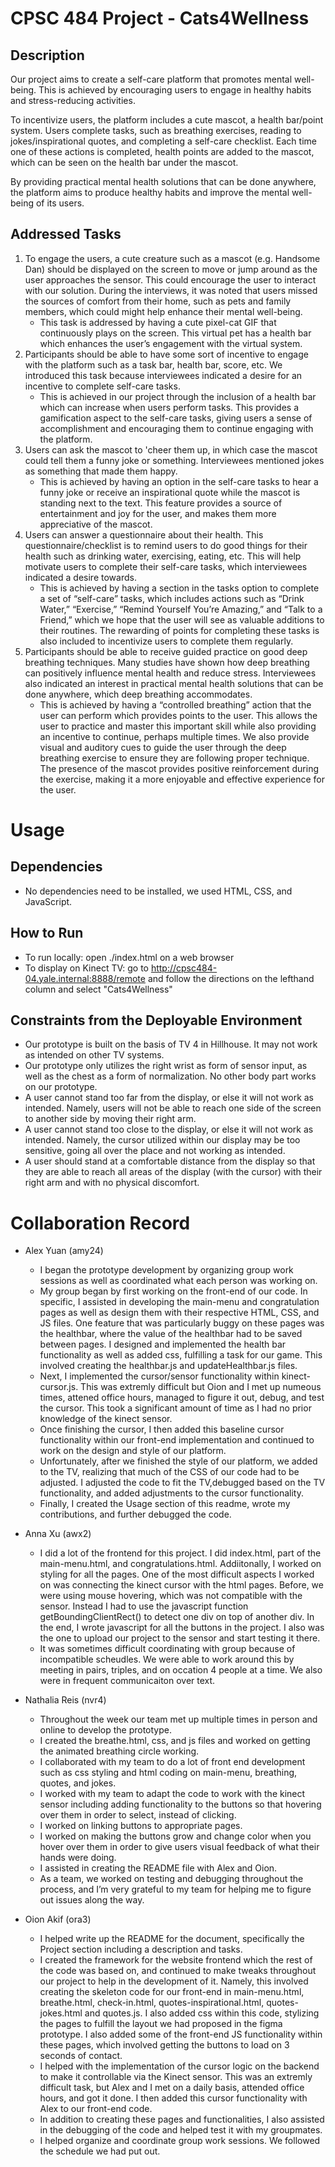 # CPSC 484 Project - Cats4Wellness

## Description

Our project aims to create a self-care platform that promotes mental well-being. This is achieved by encouraging users to engage in healthy habits and stress-reducing activities.

To incentivize users, the platform includes a cute mascot, a health bar/point system. Users complete tasks, such as breathing exercises, reading to jokes/inspirational quotes, and completing a self-care checklist. Each time one of these actions is completed, health points are added to the mascot, which can be seen on the health bar under the mascot.

By providing practical mental health solutions that can be done anywhere, the platform aims to produce healthy habits and improve the mental well-being of its users.

## Addressed Tasks

1. To engage the users, a cute creature such as a mascot (e.g. Handsome Dan) should be displayed on the screen to move or jump around as the user approaches the sensor. This could encourage the user to interact with our solution. During the interviews, it was noted that users missed the sources of comfort from their home, such as pets and family members, which could might help enhance their mental well-being.
    - This task is addressed by having a cute pixel-cat GIF that continuously plays on the screen. This virtual pet has a health bar which enhances the user’s engagement with the virtual system.
2. Participants should be able to have some sort of incentive to engage with the platform such as a task bar, health bar, score, etc. We introduced this task because interviewees indicated a desire for an incentive to complete self-care tasks.
    - This is achieved in our project through the inclusion of a health bar which can increase when users perform tasks. This provides a gamification aspect to the self-care tasks, giving users a sense of accomplishment and encouraging them to continue engaging with the platform.
3. Users can ask the mascot to 'cheer them up, in which case the mascot could tell them a funny joke or something. Interviewees mentioned jokes as something that made them happy.
    - This is achieved by having an option in the self-care tasks to hear a funny joke or receive an inspirational quote while the mascot is standing next to the text. This feature provides a source of entertainment and joy for the user, and makes them more appreciative of the mascot.
4. Users can answer a questionnaire about their health. This questionnaire/checklist is to remind users to do good things for their health such as drinking water, exercising, eating, etc. This will help motivate users to complete their self-care tasks, which interviewees indicated a desire towards.
    - This is achieved by having a section in the tasks option to complete a set of “self-care” tasks, which includes actions such as “Drink Water,” “Exercise,” “Remind Yourself You’re Amazing,” and “Talk to a Friend,” which we hope that the user will see as valuable additions to their routines. The rewarding of points for completing these tasks is also included to incentivize users to complete them regularly.
5. Participants should be able to receive guided practice on good deep breathing techniques. Many studies have shown how deep breathing can positively influence mental health and reduce stress. Interviewees also indicated an interest in practical mental health solutions that can be done anywhere, which deep breathing accommodates.
    - This is achieved by having a “controlled breathing” action that the user can perform which provides points to the user. This allows the user to practice and master this important skill while also providing an incentive to continue, perhaps multiple times. We also provide visual and auditory cues to guide the user through the deep breathing exercise to ensure they are following proper technique. The presence of the mascot provides positive reinforcement during the exercise, making it a more enjoyable and effective experience for the user.

# Usage

## Dependencies

- No dependencies need to be installed, we used HTML, CSS, and JavaScript.

## How to Run

- To run locally: open ./index.html on a web browser
- To display on Kinect TV: go to http://cpsc484-04.yale.internal:8888/remote and follow the directions on the lefthand column and select "Cats4Wellness"

## Constraints from the Deployable Environment

- Our prototype is built on the basis of TV 4 in Hillhouse. It may not work as intended on other TV systems.
- Our prototype only utilizes the right wrist as form of sensor input, as well as the chest as a form of normalization. No other body part works on our prototype.
- A user cannot stand too far from the display, or else it will not work as intended. Namely, users will not be able to reach one side of the screen to another side by moving their right arm.
- A user cannot stand too close to the display, or else it will not work as intended. Namely, the cursor utilized within our display may be too sensitive, going all over the place and not working as intended.
- A user should stand at a comfortable distance from the display so that they are able to reach all areas of the display (with the cursor) with their right arm and with no physical discomfort.

# Collaboration Record

- Alex Yuan (amy24)
    - I began the prototype development by organizing group work sessions as well as coordinated what each person was working on. 
    - My group began by first working on the front-end of our code. In specific, I assisted in developing the main-menu and congratulation pages as well as design them with their respective HTML, CSS, and JS files. One feature that was particularly buggy on these pages was the healthbar, where the value of the healthbar had to be saved between pages. I designed and implemented the health bar functionality as well as added css, fulfilling a task for our game. This involved creating the healthbar.js and updateHealthbar.js files.
    - Next, I implemented the cursor/sensor functionality within kinect-cursor.js. This was extremly difficult but Oion and I met up numeous times, attened office hours, managed to figure it out, debug, and test the cursor. This took a significant amount of time as I had no prior knowledge of the kinect sensor.
    - Once finishing the cursor, I then added this baseline cursor functionality within our front-end implementation and continued to work on the design and style of our platform. 
    - Unfortunately, after we finished the style of our platform, we added to the TV, realizing that much of the CSS of our code had to be adjusted. I adjusted the code to fit the TV,debugged based on the TV functionality, and added adjustments to the cursor functionality.
    - Finally, I created the Usage section of this readme, wrote my contributions, and further debugged the code.

- Anna Xu (awx2)
    - I did a lot of the frontend for this project. I did index.html, part of the main-menu.html, and congratulations.html. Addiitonally, I worked on styling for all the pages. One of the most difficult aspects I worked on was connecting the kinect cursor with the html pages. Before, we were using mouse hovering, which was not compatible with the sensor. Instead I had to use the javascript function getBoundingClientRect() to detect one div on top of another div. In the end, I wrote javascript for all the buttons in the project. I also was the one to upload our project to the sensor and start testing it there. 
    - It was sometimes difficult coordinating with group because of incompatible scheudles. We were able to work around this by meeting in pairs, triples, and on occation 4 people at a time. We also were in frequent communicaiton over text. 

- Nathalia Reis (nvr4)
    - Throughout the week our team met up multiple times in person and online to develop the prototype. 
    - I created the breathe.html, css, and js files and worked on getting the animated breathing circle working. 
    - I collaborated with my team to do a lot of front end development such as css styling and html coding on main-menu, breathing, quotes, and jokes. 
    - I worked with my team to adapt the code to work with the kinect sensor including adding functionality to the buttons so that hovering over them in order to select, instead of clicking. 
    - I worked on linking buttons to appropriate pages. 
    - I worked on making the buttons grow and change color when you hover over them in order to give users visual feedback of what their hands were doing. 
    - I assisted in creating the README file with Alex and Oion. 
    - As a team, we worked on testing and debugging throughout the process, and I’m very grateful to my team for helping me to figure out issues along the way. 

- Oion Akif (ora3)
    - I helped write up the README for the document, specifically the Project section including a description and tasks.
    - I created the framework for the website frontend which the rest of the code was based on, and continued to make tweaks throughout our project to help in the development of it. Namely, this involved creating the skeleton code for our front-end in main-menu.html, breathe.html, check-in.html, quotes-inspirational.html, quotes-jokes.html and quotes.js. I also added css within this code, stylizing the pages to fulfill the layout we had proposed in the figma prototype. I also added some of the front-end JS functionality within these pages, which involved getting the buttons to load on 3 seconds of contact.
    - I helped with the implementation of the cursor logic on the backend to make it controllable via the Kinect sensor. This was an extremly difficult task, but Alex and I met on a daily basis, attended office hours, and got it done. I then added this cursor functionality with Alex to our front-end code.
    - In addition to creating these pages and functionalities, I also assisted in the debugging of the code and helped test it with my groupmates.
    - I helped organize and coordinate group work sessions. We followed the schedule we had put out.